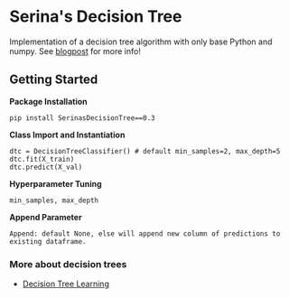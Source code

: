 # Serina's Decision Tree

Implementation of a decision tree algorithm with only base Python and numpy. See [blogpost](https://medium.com/@serinagrill/what-is-a-decision-tree-classifier-f4bdf4be8d8b) for more info!

## Getting Started

**Package Installation**

```pip install SerinasDecisionTree==0.3```

**Class Import and Instantiation**

```from SerinasDecisionTree.decisiontree import DecisionTreeClassifier
dtc = DecisionTreeClassifier() # default min_samples=2, max_depth=5
dtc.fit(X_train)
dtc.predict(X_val)
```

**Hyperparameter Tuning**

```min_samples, max_depth```

**Append Parameter**

```Append: default None, else will append new column of predictions to existing dataframe.```


### More about decision trees

- [Decision Tree Learning](https://en.wikipedia.org/wiki/Decision_tree_learning)
